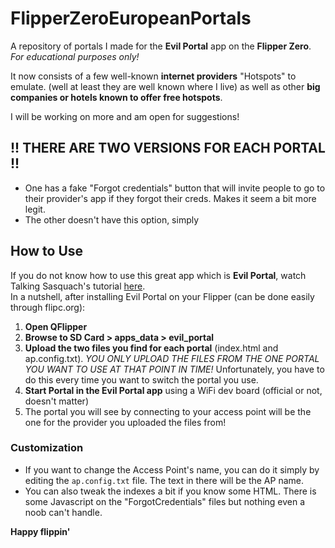 # FlipperZeroEuropeanPortals
A repository of portals I made for the **Evil Portal** app on the **Flipper Zero**. _For educational purposes only!_

It now consists of a few well-known **internet providers** "Hotspots" to emulate. (well at least they are well known where I live) as well as other **big companies or hotels known to offer free hotspots**.

I will be working on more and am open for suggestions!

## **!! THERE ARE TWO VERSIONS FOR EACH PORTAL !!**
- One has a fake "Forgot credentials" button that will invite people to go to their provider's app if they forgot their creds. Makes it seem a bit more legit.
- The other doesn't have this option, simply

## How to Use
If you do not know how to use this great app which is **Evil Portal**, watch Talking Sasquach's tutorial [here](https://youtu.be/zfd7wADSkD4).  
In a nutshell, after installing Evil Portal on your Flipper (can be done easily through flipc.org):

1. **Open QFlipper**
2. **Browse to SD Card > apps_data > evil_portal**
3. **Upload the two files you find for each portal** (index.html and ap.config.txt). _YOU ONLY UPLOAD THE FILES FROM THE ONE PORTAL YOU WANT TO USE AT THAT POINT IN TIME!_ Unfortunately, you have to do this every time you want to switch the portal you use.
4. **Start Portal in the Evil Portal app** using a WiFi dev board (official or not, doesn't matter)
5. The portal you will see by connecting to your access point will be the one for the provider you uploaded the files from!

### Customization
- If you want to change the Access Point's name, you can do it simply by editing the `ap.config.txt` file. The text in there will be the AP name.
- You can also tweak the indexes a bit if you know some HTML. There is some Javascript on the "ForgotCredentials" files but nothing even a noob can't handle.

**Happy flippin'**
